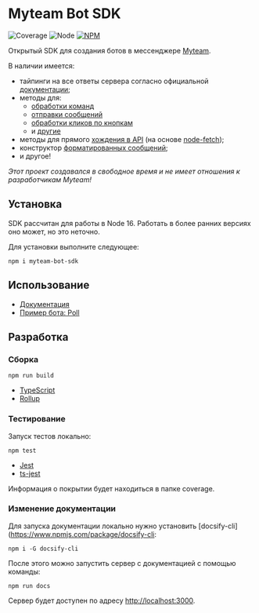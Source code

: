 # Myteam Bot SDK

![Coverage](https://8coon.github.io/myteam-bot-sdk/badges/coverage.svg)
![Node](https://8coon.github.io/myteam-bot-sdk/badges/node.svg)
[![NPM](https://8coon.github.io/myteam-bot-sdk/badges/npm.svg)](https://www.npmjs.com/package/myteam-bot-sdk)

Открытый SDK для создания ботов в мессенджере [Myteam](https://biz.mail.ru/myteam/).

В наличии имеется:
- тайпинги на все ответы сервера согласно официальной [документации](https://myteam.mail.ru/botapi/);
- методы для:
	- [обработки команд]()
	- [отправки сообщений]()
	- [обработки кликов по кнопкам]()
	- и [другие]()
- методы для прямого [хождения в API]() (на основе [node-fetch](https://www.npmjs.com/package/node-fetch));
- конструктор [форматированных сообщений]();
- и другое!

_Этот проект создавался в свободное время и не имеет отношения к разработчикам Myteam!_

## Установка

SDK рассчитан для работы в Node 16. Работать в более ранних версиях оно может, но это неточно.

Для установки выполните следующее:

```shell
npm i myteam-bot-sdk
```

## Использование

- [Документация](https://8coon.github.io/myteam-bot-sdk/#/)
- [Пример бота: Poll](https://github.com/8coon/myteam-bot-sdk/tree/master/examples/poll)

## Разработка

### Сборка

```shell
npm run build
```

- [TypeScript](https://www.typescriptlang.org/)
- [Rollup](https://rollupjs.org/guide/en/)

### Тестирование

Запуск тестов локально:

```shell
npm test
```

- [Jest](https://jestjs.io/ru/)
- [ts-jest](https://github.com/kulshekhar/ts-jest)

Информация о покрытии будет находиться в папке coverage.

### Изменение документации

Для запуска документации локально нужно установить
[docsify-cli](https://www.npmjs.com/package/docsify-cli:

```shell
npm i -G docsify-cli
```

После этого можно запустить сервер с документацией с помощью команды:

```shell
npm run docs
```

Сервер будет доступен по адресу [http://localhost:3000](http://localhost:3000).
